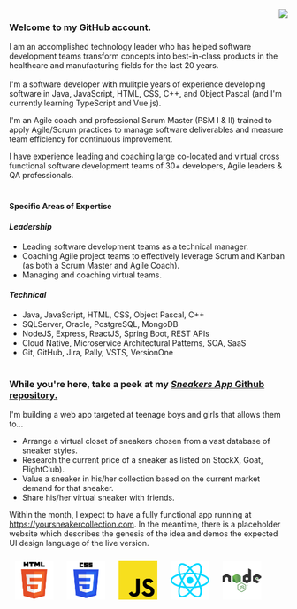 <a href="https://yoursneakercollection.com/">
<img align="right" src="https://images.stockx.com/360/Air-Jordan-1-Retro-High-White-University-Blue-Black/Images/Air-Jordan-1-Retro-High-White-University-Blue-Black/Lv2/img19.jpg?fm=avif&auto=compress&w=576&dpr=2&updated_at=1635340557&h=100&q=60">
</a>
<h3>Welcome to my GitHub account.</h3>

I am an accomplished technology leader who has helped software development teams transform concepts into best-in-class products in the healthcare and manufacturing fields for the last 20 years. <br><br>I'm a software developer with mulitple years of experience developing software in Java, JavaScript, HTML, CSS, C++, and Object Pascal (and I'm currently learning TypeScript and Vue.js).


I'm an Agile coach and professional Scrum Master (PSM I & II) trained to apply Agile/Scrum practices to manage software deliverables and measure team efficiency for continuous improvement.

I have experience leading and coaching large co-located and virtual cross functional software development teams of 30+ developers, Agile leaders & QA professionals.

#

#### Specific Areas of Expertise

#### <em>Leadership</em>
- Leading software development teams as a technical manager.
- Coaching Agile project teams to effectively leverage Scrum and Kanban (as both a Scrum Master and Agile Coach).
- Managing and coaching virtual teams.
#### <em>Technical</em></h5>
- Java, JavaScript, HTML, CSS, Object Pascal, C++
- SQLServer, Oracle, PostgreSQL, MongoDB
- NodeJS, Express, ReactJS, Spring Boot, REST APIs 
- Cloud Native, Microservice Architectural Patterns, SOA, SaaS
- Git, GitHub, Jira, Rally, VSTS, VersionOne

#
<h3>While you're here, take a peek at my <em><a href="https://github.com/troylovelljones/SneakersApp">Sneakers App</em> Github repository.</a></h3>

I'm building a web app targeted at teenage boys and girls that allows them to...
- Arrange a virtual closet of sneakers chosen from a vast database of sneaker styles.
- Research the current price of a sneaker as listed on StockX, Goat, FlightClub).
- Value a sneaker in his/her collection based on the current market demand for that sneaker.
- Share his/her virtual sneaker with friends.

Within the month, I expect to have a fully functional app running at https://yoursneakercollection.com.  In the meantime, there is a placeholder website which describes the genesis of the idea and demos the expected UI design language of the live version.

<img width="70px" 
    height="70px" 
    style="margin: 10px"
    src="./assets/html.svg">
<img width="70px" 
    height="70px" 
    style="margin: 10px"
    src="./assets/css.svg">
<img width="70px" 
    height="70px" 
    style="margin: 10px"
    src="./assets/javascript.svg">
<img width="70px" 
    height="70px" 
    style="margin: 10px"
    src="./assets/react.svg">
<img width="70px" 
    height="70px" 
    style="margin: 10px"
    src="./assets/node.svg">
